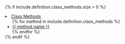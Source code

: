 {% if include.definition.class_methods.size > 0 %}
<li>
  <a href="#class-methods">Class Methods</a>
  <ul style="margin-bottom: 0px;">
  {% for method in include.definition.class_methods %}
    <li><a href="#class-method-{{ method.slug | anchorize_slug }}">{{ method.name }}</a></li>
  {% endfor %}
  </ul>
</li>
{% endif %}

